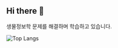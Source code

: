 ## Hi there 👋

생물정보학 문제를 해결하며 학습하고 있습니다.



![Top Langs](https://github-readme-stats.vercel.app/api/top-langs/?username=hssung-0011&hide_progress=true)



